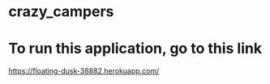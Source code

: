 # crazy_campers
# To run this application, go to this link
https://floating-dusk-38882.herokuapp.com/

